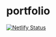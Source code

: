 # portfolio

[![Netlify Status](https://api.netlify.com/api/v1/badges/acb88621-c906-4bc8-8f73-a2a58f359270/deploy-status)](https://app.netlify.com/sites/superb-treacle-cf9b4a/deploys)
